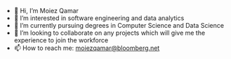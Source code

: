 - 👋 Hi, I’m Moiez Qamar
- 👀 I’m interested in software engineering and data analytics
- 🌱 I’m currently pursuing degrees in Computer Science and Data Science
- 💞️ I’m looking to collaborate on any projects which will give me the experience to join the workforce
- 📫 How to reach me: moiezqamar@bloomberg.net

<!---
moqm25/moqm25 is a ✨ special ✨ repository because its `README.md` (this file) appears on your GitHub profile.
You can click the Preview link to take a look at your changes.
--->
